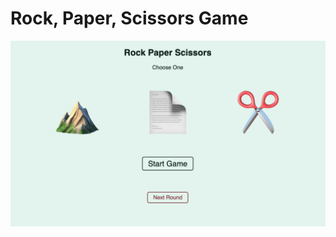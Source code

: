 <h1>Rock, Paper, Scissors Game</h1>
<img src="rock_paper_scissors.png" alt="rock, paper, scissors in a browser">
